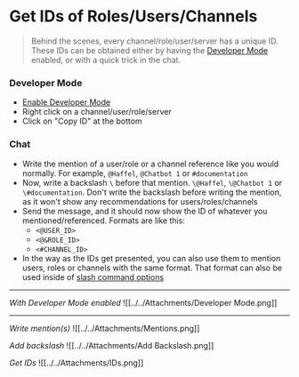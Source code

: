 # Get IDs of Roles/Users/Channels

> Behind the scenes, every channel/role/user/server has a unique ID. These IDs can be obtained either by having the [Developer Mode](./Developer%20Mode) enabled, or with a quick trick in the chat.

### Developer Mode
- [Enable Developer Mode](./Developer%20Mode)
- Right click on a channel/user/role/server
- Click on "Copy ID" at the bottom

### Chat
- Write the mention of a user/role or a channel reference like you would normally. For example, `@Haffel`, `@Chatbot 1` or `#documentation`
- Now, write a backslash `\` before that mention. `\@Haffel`, `\@Chatbot 1` or `\#documentation`. Don't write the backslash before writing the mention, as it won't show any recommendations for users/roles/channels
- Send the message, and it should now show the ID of whatever you mentioned/referenced. Formats are like this:
  - `<@USER_ID>`
  - `<@&ROLE_ID>`
  - `<#CHANNEL_ID>`
- In the way as the IDs get presented, you can also use them to mention users, roles or channels with the same format. That format can also be used inside of [slash command options](../../reference/Slash%20Commands##Command%20Option%20Types)


---


*With Developer Mode enabled*
![[../../Attachments/Developer Mode.png]]


---


*Write mention(s)*
![[../../Attachments/Mentions.png]]

*Add backslash*
![[../../Attachments/Add Backslash.png]]

*Get IDs*
![[../../Attachments/IDs.png]]


